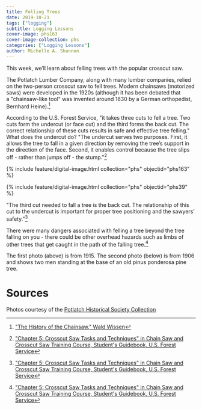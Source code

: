 ```yaml
---
title: Felling Trees
date: 2019-10-21
tags: ["logging"]
subtitle: Logging Lessons
cover-image: phs163
cover-image-collection: phs
categories: ["Logging Lessons"]
author: Michelle A. Shannon
---
```


This week, we’ll learn about felling trees with the popular crosscut saw.

The Potlatch Lumber Company, along with many lumber companies, relied on the two-person crosscut saw to fell trees. Modern chainsaws (motorized saws) were developed in the 1920s (although it has been debated that a "chainsaw-like tool" was invented around 1830 by a German orthopedist, Bernhard Heine).[^1]

According to the U.S. Forest Service, "it takes three cuts to fell a tree. Two cuts form the undercut (or face cut) and the third forms the back cut. The correct relationship of these cuts results in safe and effective tree felling." What does the undercut do? "The undercut serves two purposes. First, it allows the tree to fall in a given direction by removing the tree’s support in the direction of the face. Second, it enables control because the tree slips off - rather than jumps off - the stump."[^2]

{% include feature/digital-image.html collection="phs" objectid="phs163" %}

{% include feature/digital-image.html collection="phs" objectid="phs39" %}

"The third cut needed to fall a tree is the back cut. The relationship of this cut to the undercut is important for proper tree positioning and the sawyers’ safety."[^2]

There were many dangers associated with felling a tree beyond the tree falling on you - there could be other overhead hazards such as limbs of other trees that get caught in the path of the falling tree.[^2]

The first photo (above) is from 1915. The second photo (below) is from 1906 and shows two men standing at the base of an old pinus ponderosa pine tree.

# Sources

Photos courtesy of the [Potlatch Historical Society Collection](https://www.lib.uidaho.edu/digital/phs/)

[^1]: ["The History of the Chainsaw," Wald Wissen](https://www.waldwissen.net/lernen/forstgeschichte/wsl_geschichte_motorsaege/index_EN)

[^2]: ["Chapter 5: Crosscut Saw Tasks and Techniques" in Chain Saw and Crosscut Saw Training Course, Student's Guidebook, U.S. Forest Service](https://www.fs.fed.us/t-d/pubs/pdfpubs/pdf06672805/ch05.pdf)
